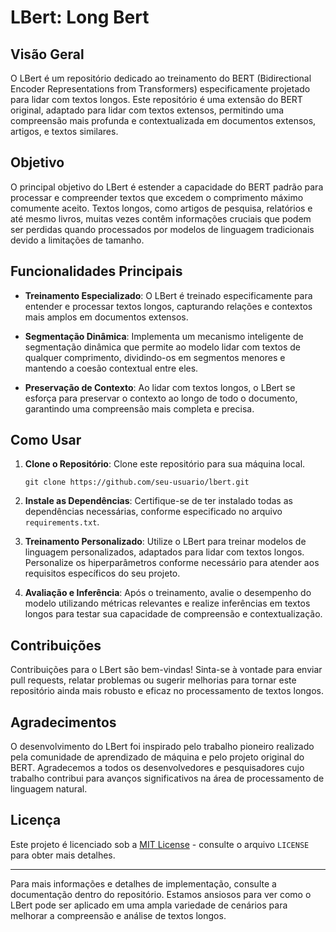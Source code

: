 # LBert: Long Bert

## Visão Geral

O LBert é um repositório dedicado ao treinamento do BERT (Bidirectional Encoder Representations from Transformers) especificamente projetado para lidar com textos longos. Este repositório é uma extensão do BERT original, adaptado para lidar com textos extensos, permitindo uma compreensão mais profunda e contextualizada em documentos extensos, artigos, e textos similares.

## Objetivo

O principal objetivo do LBert é estender a capacidade do BERT padrão para processar e compreender textos que excedem o comprimento máximo comumente aceito. Textos longos, como artigos de pesquisa, relatórios e até mesmo livros, muitas vezes contêm informações cruciais que podem ser perdidas quando processados por modelos de linguagem tradicionais devido a limitações de tamanho.

## Funcionalidades Principais

- **Treinamento Especializado**: O LBert é treinado especificamente para entender e processar textos longos, capturando relações e contextos mais amplos em documentos extensos.

- **Segmentação Dinâmica**: Implementa um mecanismo inteligente de segmentação dinâmica que permite ao modelo lidar com textos de qualquer comprimento, dividindo-os em segmentos menores e mantendo a coesão contextual entre eles.

- **Preservação de Contexto**: Ao lidar com textos longos, o LBert se esforça para preservar o contexto ao longo de todo o documento, garantindo uma compreensão mais completa e precisa.

## Como Usar

1. **Clone o Repositório**: Clone este repositório para sua máquina local.

   ```
   git clone https://github.com/seu-usuario/lbert.git
   ```

2. **Instale as Dependências**: Certifique-se de ter instalado todas as dependências necessárias, conforme especificado no arquivo `requirements.txt`.

3. **Treinamento Personalizado**: Utilize o LBert para treinar modelos de linguagem personalizados, adaptados para lidar com textos longos. Personalize os hiperparâmetros conforme necessário para atender aos requisitos específicos do seu projeto.

4. **Avaliação e Inferência**: Após o treinamento, avalie o desempenho do modelo utilizando métricas relevantes e realize inferências em textos longos para testar sua capacidade de compreensão e contextualização.

## Contribuições

Contribuições para o LBert são bem-vindas! Sinta-se à vontade para enviar pull requests, relatar problemas ou sugerir melhorias para tornar este repositório ainda mais robusto e eficaz no processamento de textos longos.

## Agradecimentos

O desenvolvimento do LBert foi inspirado pelo trabalho pioneiro realizado pela comunidade de aprendizado de máquina e pelo projeto original do BERT. Agradecemos a todos os desenvolvedores e pesquisadores cujo trabalho contribui para avanços significativos na área de processamento de linguagem natural.

## Licença

Este projeto é licenciado sob a [MIT License](https://opensource.org/licenses/MIT) - consulte o arquivo `LICENSE` para obter mais detalhes.

---

Para mais informações e detalhes de implementação, consulte a documentação dentro do repositório. Estamos ansiosos para ver como o LBert pode ser aplicado em uma ampla variedade de cenários para melhorar a compreensão e análise de textos longos.
